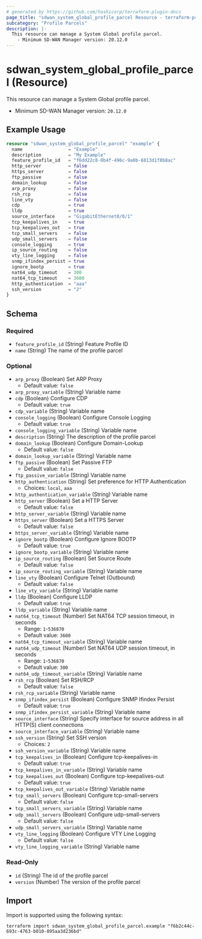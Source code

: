 ```yaml
---
# generated by https://github.com/hashicorp/terraform-plugin-docs
page_title: "sdwan_system_global_profile_parcel Resource - terraform-provider-sdwan"
subcategory: "Profile Parcels"
description: |-
  This resource can manage a System Global profile parcel.
    - Minimum SD-WAN Manager version: 20.12.0
---
```


# sdwan_system_global_profile_parcel (Resource)

This resource can manage a System Global profile parcel.
  - Minimum SD-WAN Manager version: `20.12.0`

## Example Usage

```terraform
resource "sdwan_system_global_profile_parcel" "example" {
  name                 = "Example"
  description          = "My Example"
  feature_profile_id   = "f6dd22c8-0b4f-496c-9a0b-6813d1f8b8ac"
  http_server          = false
  https_server         = false
  ftp_passive          = false
  domain_lookup        = false
  arp_proxy            = false
  rsh_rcp              = false
  line_vty             = false
  cdp                  = true
  lldp                 = true
  source_interface     = "GigabitEthernet0/0/1"
  tcp_keepalives_in    = true
  tcp_keepalives_out   = true
  tcp_small_servers    = false
  udp_small_servers    = false
  console_logging      = true
  ip_source_routing    = false
  vty_line_logging     = false
  snmp_ifindex_persist = true
  ignore_bootp         = true
  nat64_udp_timeout    = 300
  nat64_tcp_timeout    = 3600
  http_authentication  = "aaa"
  ssh_version          = "2"
}
```

<!-- schema generated by tfplugindocs -->
## Schema

### Required

- `feature_profile_id` (String) Feature Profile ID
- `name` (String) The name of the profile parcel

### Optional

- `arp_proxy` (Boolean) Set ARP Proxy
  - Default value: `false`
- `arp_proxy_variable` (String) Variable name
- `cdp` (Boolean) Configure CDP
  - Default value: `true`
- `cdp_variable` (String) Variable name
- `console_logging` (Boolean) Configure Console Logging
  - Default value: `true`
- `console_logging_variable` (String) Variable name
- `description` (String) The description of the profile parcel
- `domain_lookup` (Boolean) Configure Domain-Lookup
  - Default value: `false`
- `domain_lookup_variable` (String) Variable name
- `ftp_passive` (Boolean) Set Passive FTP
  - Default value: `false`
- `ftp_passive_variable` (String) Variable name
- `http_authentication` (String) Set preference for HTTP Authentication
  - Choices: `local`, `aaa`
- `http_authentication_variable` (String) Variable name
- `http_server` (Boolean) Set a HTTP Server
  - Default value: `false`
- `http_server_variable` (String) Variable name
- `https_server` (Boolean) Set a HTTPS Server
  - Default value: `false`
- `https_server_variable` (String) Variable name
- `ignore_bootp` (Boolean) Configure Ignore BOOTP
  - Default value: `true`
- `ignore_bootp_variable` (String) Variable name
- `ip_source_routing` (Boolean) Set Source Route
  - Default value: `false`
- `ip_source_routing_variable` (String) Variable name
- `line_vty` (Boolean) Configure Telnet (Outbound)
  - Default value: `false`
- `line_vty_variable` (String) Variable name
- `lldp` (Boolean) Configure LLDP
  - Default value: `true`
- `lldp_variable` (String) Variable name
- `nat64_tcp_timeout` (Number) Set NAT64 TCP session timeout, in seconds
  - Range: `1`-`536870`
  - Default value: `3600`
- `nat64_tcp_timeout_variable` (String) Variable name
- `nat64_udp_timeout` (Number) Set NAT64 UDP session timeout, in seconds
  - Range: `1`-`536870`
  - Default value: `300`
- `nat64_udp_timeout_variable` (String) Variable name
- `rsh_rcp` (Boolean) Set RSH/RCP
  - Default value: `false`
- `rsh_rcp_variable` (String) Variable name
- `snmp_ifindex_persist` (Boolean) Configure SNMP Ifindex Persist
  - Default value: `true`
- `snmp_ifindex_persist_variable` (String) Variable name
- `source_interface` (String) Specify interface for source address in all HTTP(S) client connections
- `source_interface_variable` (String) Variable name
- `ssh_version` (String) Set SSH version
  - Choices: `2`
- `ssh_version_variable` (String) Variable name
- `tcp_keepalives_in` (Boolean) Configure tcp-keepalives-in
  - Default value: `true`
- `tcp_keepalives_in_variable` (String) Variable name
- `tcp_keepalives_out` (Boolean) Configure tcp-keepalives-out
  - Default value: `true`
- `tcp_keepalives_out_variable` (String) Variable name
- `tcp_small_servers` (Boolean) Configure tcp-small-servers
  - Default value: `false`
- `tcp_small_servers_variable` (String) Variable name
- `udp_small_servers` (Boolean) Configure udp-small-servers
  - Default value: `false`
- `udp_small_servers_variable` (String) Variable name
- `vty_line_logging` (Boolean) Configure VTY Line Logging
  - Default value: `false`
- `vty_line_logging_variable` (String) Variable name

### Read-Only

- `id` (String) The id of the profile parcel
- `version` (Number) The version of the profile parcel

## Import

Import is supported using the following syntax:

```shell
terraform import sdwan_system_global_profile_parcel.example "f6b2c44c-693c-4763-b010-895aa3d236bd"
```
